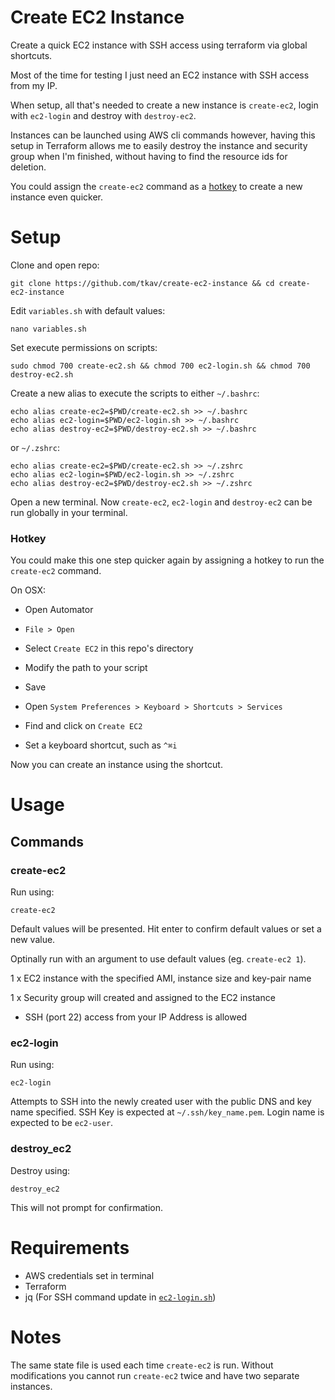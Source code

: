 
# Create EC2 Instance

Create a quick EC2 instance with SSH access using terraform via global shortcuts.

Most of the time for testing I just need an EC2 instance with SSH access from my IP. 

When setup, all that's needed to create a new instance is `create-ec2`, login with `ec2-login` and destroy with `destroy-ec2`.

Instances can be launched using AWS cli commands however, having this setup in Terraform allows me to easily destroy the instance and security group when I'm finished, without having to find the resource ids for deletion.

You could assign the `create-ec2` command as a [hotkey](#Hotkey) to create a new instance even quicker.

# Setup

Clone and open repo:
```
git clone https://github.com/tkav/create-ec2-instance && cd create-ec2-instance
```

Edit `variables.sh` with default values:
```
nano variables.sh
```

Set execute permissions on scripts:
```
sudo chmod 700 create-ec2.sh && chmod 700 ec2-login.sh && chmod 700 destroy-ec2.sh
```

Create a new alias to execute the scripts to either `~/.bashrc`:
```
echo alias create-ec2=$PWD/create-ec2.sh >> ~/.bashrc
echo alias ec2-login=$PWD/ec2-login.sh >> ~/.bashrc
echo alias destroy-ec2=$PWD/destroy-ec2.sh >> ~/.bashrc
```
or `~/.zshrc`:
```
echo alias create-ec2=$PWD/create-ec2.sh >> ~/.zshrc
echo alias ec2-login=$PWD/ec2-login.sh >> ~/.zshrc
echo alias destroy-ec2=$PWD/destroy-ec2.sh >> ~/.zshrc
```

Open a new terminal. Now `create-ec2`, `ec2-login` and `destroy-ec2` can be run globally in your terminal.

### Hotkey

You could make this one step quicker again by assigning a hotkey to run the `create-ec2` command.

On OSX:

- Open Automator
- `File > Open`
- Select `Create EC2` in this repo's directory
- Modify the path to your script
- Save

- Open `System Preferences > Keyboard > Shortcuts > Services`
- Find and click on `Create EC2`
- Set a keyboard shortcut, such as `^⌘i`

Now you can create an instance using the shortcut. 

# Usage

## Commands

### create-ec2

Run using:
```
create-ec2
```
Default values will be presented. Hit enter to confirm default values or set a new value.

Optinally run with an argument to use default values (eg. `create-ec2 1`).

1 x EC2 instance with the specified AMI, instance size and key-pair name

1 x Security group will created and assigned to the EC2 instance

- SSH (port 22) access from your IP Address is allowed

### ec2-login

Run using:
```
ec2-login
```
Attempts to SSH into the newly created user with the public DNS and key name specified.
SSH Key is expected at `~/.ssh/key_name.pem`.
Login name is expected to be `ec2-user`.

### destroy_ec2

Destroy using:
```
destroy_ec2
```
This will not prompt for confirmation.

# Requirements

- AWS credentials set in terminal
- Terraform
- jq (For SSH command update in [`ec2-login.sh`](ec2-login.sh))

# Notes

The same state file is used each time `create-ec2` is run. Without modifications you cannot run `create-ec2` twice and have two separate instances.